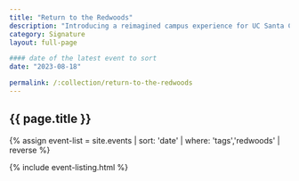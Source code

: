 ```yaml
---
title: "Return to the Redwoods"
description: "Introducing a reimagined campus experience for UC Santa Cruz alumni. Return to the Redwoods welcomes alumni, friends, and family back to UCSC for a weekend of celebration, exploration, and an opportunity to relive the beauty of our campus. Reserve your apartment or residence hall room and join us in the Redwoods."
category: Signature
layout: full-page

#### date of the latest event to sort
date: "2023-08-18"

permalink: /:collection/return-to-the-redwoods
---
```

<section id="main-content">
<div class="grid-container large">
<section class="heading">
<h2 class="underline">{{ page.title }}</h2>
</section>

<div class="events-card-list fade-out-siblings">
{% assign event-list = site.events | sort: 'date' | where: 'tags','redwoods' | reverse %}

{% include event-listing.html %}

